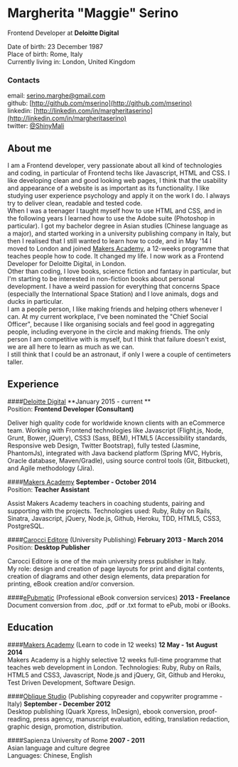 # Margherita "Maggie" Serino
Frontend Developer at **Deloitte Digital**  

Date of birth: 23 December 1987  
Place of birth: Rome, Italy  
Currently living in: London, United Kingdom 

### Contacts
email: [serino.marghe@gmail.com](serino.marghe@gmail.com)  
github: [http://github.com/mserino](http://github.com/mserino)  
linkedin: [http://linkedin.com/in/margheritaserino](http://linkedin.com/in/margheritaserino)  
twitter: [@ShinyMali](https://twitter.com/ShinyMali)  

## About me
I am a Frontend developer, very passionate about all kind of technologies and coding, in particular of Frontend techs like Javascript, HTML and CSS. I like developing clean and good looking web pages, I think that the usability and appearance of a website is as important as its functionality. I like studying user experience psychology and apply it on the work I do. I always try to deliver clean, readable and tested code.  
When I was a teenager I taught myself how to use HTML and CSS, and in the following years I learned how to use the Adobe suite (Photoshop in particular). I got my bachelor degree in Asian studies (Chinese language as a major), and started working in a university publishing company in Italy, but then I realised that I still wanted to learn how to code, and in May '14 I moved to London and joined [Makers Academy](http://www.makersacademy.com), a 12-weeks programme that teaches people how to code. It changed my life. I now work as a Frontend Developer for Deloitte Digital, in London.  
Other than coding, I love books, science fiction and fantasy in particular, but I'm starting to be interested in non-fiction books about personal development. I have a weird passion for everything that concerns Space (especially the International Space Station) and I love animals, dogs and ducks in particular.  
I am a people person, I like making friends and helping others whenever I can. At my current workplace, I've been nominated the "Chief Social Officer", because I like organising socials and feel good in aggregating people, including everyone in the circle and making friends. The only person I am competitive with is myself, but I think that failure doesn't exist, we are all here to learn as much as we can.  
I still think that I could be an astronaut, if only I were a couple of centimeters taller.

## Experience
####[Deloitte Digital](https://eu.deloittedigital.com/en/home)
**January 2015 - current **  
Position: **Frontend Developer (Consultant)**

Deliver high quality code for worldwide known clients with an eCommerce team. Working with Frontend technologies like Javascript (Flight.js, Node, Grunt, Bower, jQuery), CSS3 (Sass, BEM), HTML5 (Accessibility standards, Responsive web Design, Twitter Bootstrap), fully tested (Jasmine, PhantomJs), integrated with Java backend platform (Spring MVC, Hybris, Oracle database, Maven/Gradle), using source control tools (Git, Bitbucket), and Agile methodology (Jira).

####[Makers Academy](http://www.makersacademy.com)
**September - October 2014**  
Position: **Teacher Assistant**

Assist Makers Academy teachers in coaching students, pairing and supporting with the projects.
Technologies used: Ruby, Ruby on Rails, Sinatra, Javascript, jQuery, Node.js, Github, Heroku, TDD, HTML5, CSS3, PostgreSQL.

####[Carocci Editore](http://www.carocci.it) (University Publishing)
**February 2013 - March 2014**  
Position: **Desktop Publisher**

Carocci Editore is one of the main university press publisher in Italy.  
My role: design and creation of page layouts for print and digital contents, creation of diagrams and other design elements, data preparation for printing, eBook creation and/or conversion.

####[ePubmatic](https://www.epubmatic.com/) (Professional eBook conversion services)
**2013 - Freelance**  
Document conversion from .doc, .pdf or .txt format to ePub, mobi or iBooks.

## Education
####[Makers Academy](http://www.makersacademy.com) (Learn to code in 12 weeks)
**12 May - 1st August 2014**  
Makers Academy is a highly selective 12 weeks full-time programme that teaches web development in London.
Technologies: Ruby, Ruby on Rails, HTML5 and CSS3, Javascript, Node.js and jQuery, Git, Github and Heroku, Test Driven Development, Software Design.

####[Oblique Studio](http://www.oblique.it/) (Publishing copyreader and copywriter programme - Italy)
**September - December 2012**  
Desktop publishing (Quark Xpress, InDesign), ebook conversion, proof-reading, press agency, manuscript evaluation, editing, translation redaction, graphic design, promotion, distribution.

####Sapienza University of Rome
**2007 - 2011**  
Asian language and culture degree  
Languages: Chinese, English
